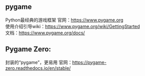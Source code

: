 
## pygame

Python最经典的游戏框架
官网：<https://www.pygame.org>  
使用介绍引导wiki：<https://www.pygame.org/wiki/GettingStarted>  
文档：<https://www.pygame.org/docs/>  

## Pygame Zero: 

封装的“pygame”，更易用
官网：<https://pygame-zero.readthedocs.io/en/stable/>